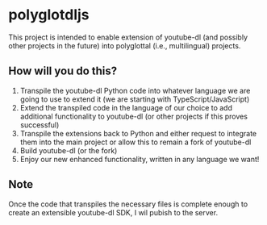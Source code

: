 # polyglotdljs
This project is intended to enable extension of youtube-dl (and possibly other projects in the future) into polyglottal (i.e., multilingual) projects.

## How will you do this?
1. Transpile the youtube-dl Python code into whatever language we are going to use to extend it (we are starting with TypeScript/JavaScript)
2. Extend the transpiled code in the language of our choice to add additional functionality to youtube-dl (or other projects if this proves successful)
3. Transpile the extensions back to Python and either request to integrate them into the main project or allow this to remain a fork of youtube-dl
4. Build youtube-dl (or the fork)
5. Enjoy our new enhanced functionality, written in any language we want!

## Note
Once the code that transpiles the necessary files is complete enough to create an extensible youtube-dl SDK, I wil pubish to the server.

